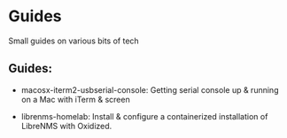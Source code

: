 # Guides
Small guides on various bits of tech

## Guides:
*   macosx-iterm2-usbserial-console: Getting serial console up & running on a Mac with iTerm & screen

*   librenms-homelab: Install & configure a containerized installation of LibreNMS with Oxidized.
